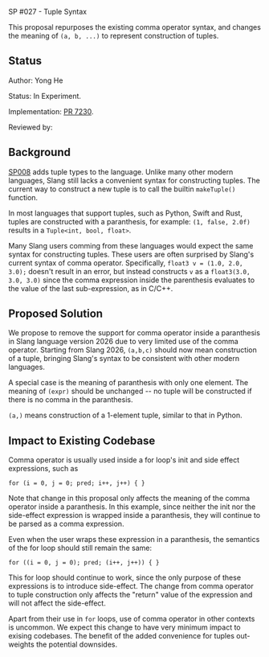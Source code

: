SP #027 - Tuple Syntax

This proposal repurposes the existing comma operator syntax, and changes the meaning of
`(a, b, ...)` to represent construction of tuples.

Status
------

Author: Yong He

Status: In Experiment.

Implementation: [PR 7230](https://github.com/shader-slang/slang/pull/7230).

Reviewed by: 


Background
-----------

[SP008](008-tuples.md) adds tuple types to the language. Unlike many other modern languages,
Slang still lacks a convenient syntax for constructing tuples. The current way to construct
a new tuple is to call the builtin `makeTuple()` function.

In most languages that support tuples, such as Python, Swift and Rust, tuples are constructed
with a paranthesis, for example: `(1, false, 2.0f)` results in a `Tuple<int, bool, float>`.

Many Slang users comming from these languages would expect the same syntax for constructing
tuples. These users are often surprised by Slang's current syntax of comma operator.
Specifically, `float3 v = (1.0, 2.0, 3.0);` doesn't result in an error, but instead constructs
`v` as a `float3(3.0, 3.0, 3.0)` since the comma expression inside the parenthesis evaluates
to the value of the last sub-expression, as in C/C++.

Proposed Solution
---------

We propose to remove the support for comma operator inside a paranthesis in Slang language
version 2026 due to very limited use of the comma operator. Starting from Slang 2026,
`(a,b,c)` should now mean construction of a tuple, bringing Slang's syntax to be consistent with
other modern languages.

A special case is the meaning of paranthesis with only one element. The meaning of `(expr)` should
be unchanged -- no tuple will be constructed if there is no comma in the paranthesis.

`(a,)` means construction of a 1-element tuple, similar to that in Python.

Impact to Existing Codebase
---------

Comma operator is usually used inside a for loop's init and side effect expressions, such as

```
for (i = 0, j = 0; pred; i++, j++) { }
```

Note that change in this proposal only affects the meaning of the comma operator inside a paranthesis.
In this example, since neither the init nor the side-effect expression is wrapped inside a paranthesis,
they will continue to be parsed as a comma expression.

Even when the user wraps these expression in a paranthesis, the semantics of the for loop
should still remain the same:

```
for ((i = 0, j = 0); pred; (i++, j++)) { }
```

This for loop should continue to work, since the only purpose of these expressions is to introduce
side-effect. The change from comma operator to tuple construction only affects the "return" value
of the expression and will not affect the side-effect.

Apart from their use in `for` loops, use of comma operator in other contexts is uncommon. We expect
this change to have very minimum impact to exising codebases. The benefit of the added convenience
for tuples out-weights the potential downsides.
